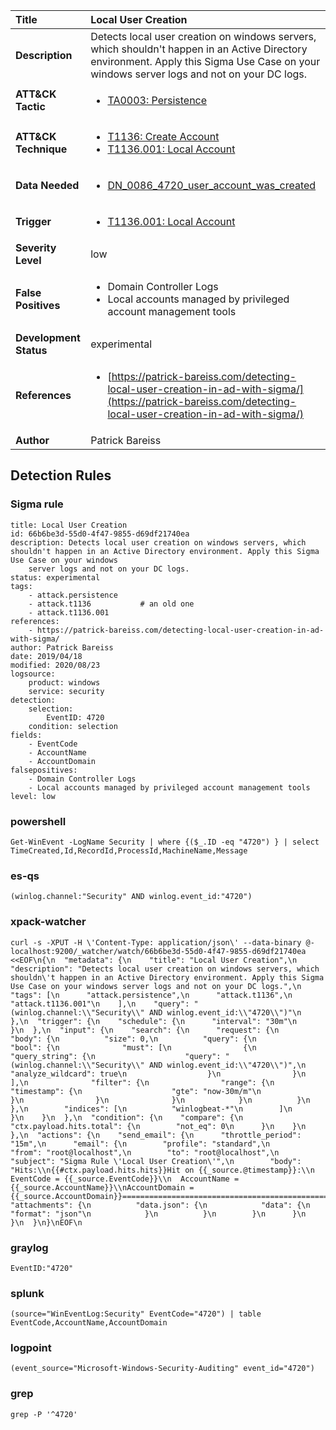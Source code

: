 | Title                    | Local User Creation       |
|:-------------------------|:------------------|
| **Description**          | Detects local user creation on windows servers, which shouldn't happen in an Active Directory environment. Apply this Sigma Use Case on your windows server logs and not on your DC logs. |
| **ATT&amp;CK Tactic**    |  <ul><li>[TA0003: Persistence](https://attack.mitre.org/tactics/TA0003)</li></ul>  |
| **ATT&amp;CK Technique** | <ul><li>[T1136: Create Account](https://attack.mitre.org/techniques/T1136)</li><li>[T1136.001: Local Account](https://attack.mitre.org/techniques/T1136.001)</li></ul>  |
| **Data Needed**          | <ul><li>[DN_0086_4720_user_account_was_created](../Data_Needed/DN_0086_4720_user_account_was_created.md)</li></ul>  |
| **Trigger**              | <ul><li>[T1136.001: Local Account](../Triggers/T1136.001.md)</li></ul>  |
| **Severity Level**       | low |
| **False Positives**      | <ul><li>Domain Controller Logs</li><li>Local accounts managed by privileged account management tools</li></ul>  |
| **Development Status**   | experimental |
| **References**           | <ul><li>[https://patrick-bareiss.com/detecting-local-user-creation-in-ad-with-sigma/](https://patrick-bareiss.com/detecting-local-user-creation-in-ad-with-sigma/)</li></ul>  |
| **Author**               | Patrick Bareiss |


## Detection Rules

### Sigma rule

```
title: Local User Creation
id: 66b6be3d-55d0-4f47-9855-d69df21740ea
description: Detects local user creation on windows servers, which shouldn't happen in an Active Directory environment. Apply this Sigma Use Case on your windows
    server logs and not on your DC logs.
status: experimental
tags:
    - attack.persistence
    - attack.t1136           # an old one
    - attack.t1136.001
references:
    - https://patrick-bareiss.com/detecting-local-user-creation-in-ad-with-sigma/
author: Patrick Bareiss
date: 2019/04/18
modified: 2020/08/23
logsource:
    product: windows
    service: security
detection:
    selection:
        EventID: 4720
    condition: selection
fields:
    - EventCode
    - AccountName
    - AccountDomain
falsepositives:
    - Domain Controller Logs
    - Local accounts managed by privileged account management tools
level: low

```





### powershell
    
```
Get-WinEvent -LogName Security | where {($_.ID -eq "4720") } | select TimeCreated,Id,RecordId,ProcessId,MachineName,Message
```


### es-qs
    
```
(winlog.channel:"Security" AND winlog.event_id:"4720")
```


### xpack-watcher
    
```
curl -s -XPUT -H \'Content-Type: application/json\' --data-binary @- localhost:9200/_watcher/watch/66b6be3d-55d0-4f47-9855-d69df21740ea <<EOF\n{\n  "metadata": {\n    "title": "Local User Creation",\n    "description": "Detects local user creation on windows servers, which shouldn\'t happen in an Active Directory environment. Apply this Sigma Use Case on your windows server logs and not on your DC logs.",\n    "tags": [\n      "attack.persistence",\n      "attack.t1136",\n      "attack.t1136.001"\n    ],\n    "query": "(winlog.channel:\\"Security\\" AND winlog.event_id:\\"4720\\")"\n  },\n  "trigger": {\n    "schedule": {\n      "interval": "30m"\n    }\n  },\n  "input": {\n    "search": {\n      "request": {\n        "body": {\n          "size": 0,\n          "query": {\n            "bool": {\n              "must": [\n                {\n                  "query_string": {\n                    "query": "(winlog.channel:\\"Security\\" AND winlog.event_id:\\"4720\\")",\n                    "analyze_wildcard": true\n                  }\n                }\n              ],\n              "filter": {\n                "range": {\n                  "timestamp": {\n                    "gte": "now-30m/m"\n                  }\n                }\n              }\n            }\n          }\n        },\n        "indices": [\n          "winlogbeat-*"\n        ]\n      }\n    }\n  },\n  "condition": {\n    "compare": {\n      "ctx.payload.hits.total": {\n        "not_eq": 0\n      }\n    }\n  },\n  "actions": {\n    "send_email": {\n      "throttle_period": "15m",\n      "email": {\n        "profile": "standard",\n        "from": "root@localhost",\n        "to": "root@localhost",\n        "subject": "Sigma Rule \'Local User Creation\'",\n        "body": "Hits:\\n{{#ctx.payload.hits.hits}}Hit on {{_source.@timestamp}}:\\n    EventCode = {{_source.EventCode}}\\n  AccountName = {{_source.AccountName}}\\nAccountDomain = {{_source.AccountDomain}}================================================================================\\n{{/ctx.payload.hits.hits}}",\n        "attachments": {\n          "data.json": {\n            "data": {\n              "format": "json"\n            }\n          }\n        }\n      }\n    }\n  }\n}\nEOF\n
```


### graylog
    
```
EventID:"4720"
```


### splunk
    
```
(source="WinEventLog:Security" EventCode="4720") | table EventCode,AccountName,AccountDomain
```


### logpoint
    
```
(event_source="Microsoft-Windows-Security-Auditing" event_id="4720")
```


### grep
    
```
grep -P '^4720'
```



